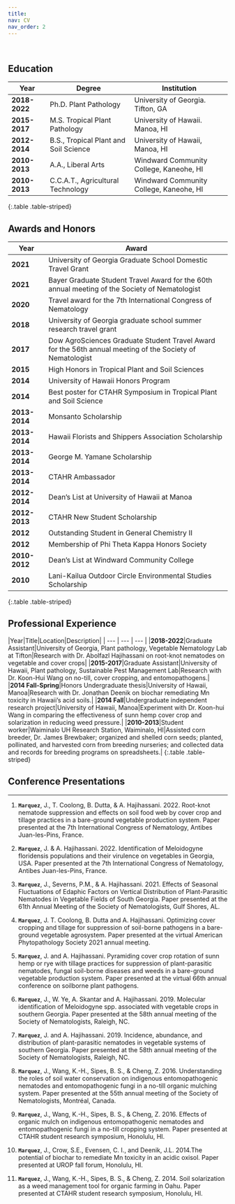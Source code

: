```yaml
---
title:
nav: CV
nav_order: 2
---
```

<br>

## Education

| Year | Degree | Institution |
| --- | --- | --- |
|**2018-2022**| Ph.D. Plant Pathology | University of Georgia. Tifton, GA |
|**2015-2017**| M.S. Tropical Plant Pathology | University of Hawaii. Manoa, HI |
|**2012-2014**| B.S., Tropical Plant and Soil Science | University of Hawaii, Manoa, HI |
|**2010-2013**|A.A., Liberal Arts| Windward Community College, Kaneohe, HI|
|**2010-2013**|C.C.A.T., Agricultural Technology| Windward Community College, Kaneohe, HI|
{:.table .table-striped}
<br>

## Awards and Honors

|Year|Award|
|---|---|
|**2021**|University of Georgia Graduate School Domestic Travel Grant|
|**2021**|Bayer Graduate Student Travel Award for the 60th annual meeting of the Society of Nematologist|
|**2020**|Travel award for the 7th International Congress of Nematology|
|**2018**|University of Georgia graduate school summer research travel grant|
|**2017**|Dow AgroSciences Graduate Student Travel Award for the 56th annual meeting of the Society of Nematologist|
|**2015**|High Honors in Tropical Plant and Soil Sciences|
|**2014**|University of Hawaii Honors Program|
|**2014**|Best poster for CTAHR Symposium in Tropical Plant and Soil Science|
|**2013-2014**|Monsanto Scholarship|
|**2013-2014**|Hawaii Florists and Shippers Association Scholarship|
|**2013-2014**|George M. Yamane Scholarship|
|**2013-2014**|CTAHR Ambassador|
|**2012-2014**|Dean’s List at University of Hawaii at Manoa|
|**2012-2013**|CTAHR New Student Scholarship|
|**2012**|Outstanding Student in General Chemistry II|
|**2012**|Membership of Phi Theta Kappa Honors Society|
|**2010-2012**|Dean’s List at Windward Community College|
|**2010**|Lani-Kailua Outdoor Circle Environmental Studies Scholarship|
{:.table .table-striped}
<br>

## Professional Experience

|Year|Title|Location|Description|
| --- | --- | --- |
|**2018-2022**|Graduate Assistant|University of Georgia, Plant pathology, Vegetable Nematology Lab at Tifton|Research with Dr. Abolfazl Hajihassani on root-knot nematodes on vegetable and cover crops|
|**2015-2017**|Graduate Assistant|University of Hawaii, Plant pathology, Sustainable Pest Management Lab|Research with Dr. Koon-Hui Wang on no-till, cover cropping, and entomopathogens.|
|**2014 Fall-Spring**|Honors Undergraduate thesis|University of Hawaii, Manoa|Research with Dr. Jonathan Deenik on biochar remediating Mn toxicity in Hawaii’s acid soils.|
|**2014 Fall**|Undergraduate independent research project|University of Hawaii, Manoa|Experiment with Dr. Koon-hui Wang in comparing the effectiveness of sunn hemp cover crop and solarization in reducing weed pressure.|
|**2010-2013**|Student worker|Waiminalo UH Research Station, Waiminalo, HI|Assisted corn breeder, Dr. James Brewbaker; organized and shelled corn seeds; planted,   pollinated, and harvested corn from breeding nurseries; and collected data and records for breeding programs on spreadsheets.|
{:.table .table-striped}
<br>

## Conference Presentations
---
1. **`Marquez`**, J., T. Coolong, B. Dutta, & A. Hajihassani. 2022. Root-knot nematode suppression and effects on soil food web by cover crop and tillage practices in a bare-ground vegetable production system. Paper presented at the 7th International Congress of Nematology, Antibes Juan-les-Pins, France.

2. **`Marquez`**, J. & A. Hajihassani. 2022. Identification of Meloidogyne floridensis populations and their virulence on vegetables in Georgia, USA. Paper presented at the 7th International Congress of Nematology, Antibes Juan-les-Pins, France.

3. **`Marquez`**, J., Severns, P.M., & A. Hajihassani. 2021. Effects of Seasonal Fluctuations of Edaphic Factors on Vertical Distribution of Plant-Parasitic Nematodes in Vegetable Fields of South Georgia. Paper presented at the 61th Annual Meeting of the Society of Nematologists, Gulf Shores, AL.

4. **`Marquez`**, J.  T. Coolong, B. Dutta and A. Hajihassani. Optimizing cover cropping and tillage for suppression of soil-borne pathogens in a bare-ground vegetable agrosystem. Paper presented at the virtual American Phytopathology Society 2021 annual meeting.

5. **`Marquez`**, J. and A. Hajihassani. Pyramiding cover crop rotation of sunn hemp or rye with tillage practices for suppression of plant-parasitic nematodes, fungal soil-borne diseases and weeds in a bare-ground vegetable production system. Paper presented at the virtual 66th annual conference on soilborne plant pathogens.

6. **`Marquez`**, J., W. Ye, A. Skantar and A. Hajihassani. 2019. Molecular identification of Meloidogyne spp. associated with vegetable crops in southern Georgia. Paper presented at the 58th annual meeting of the Society of Nematologists, Raleigh, NC.

7. **`Marquez`**, J. and A. Hajihassani. 2019. Incidence, abundance, and distribution of plant-parasitic nematodes in vegetable systems of southern Georgia. Paper presented at the 58th annual meeting of the Society of Nematologists, Raleigh, NC.

8. **`Marquez`**, J., Wang, K.-H., Sipes, B. S., & Cheng, Z. 2016. Understanding the roles of soil water conservation on indigenous entomopathogenic nematodes and entomopathogenic fungi in a no-till organic mulching system. Paper presented at the 55th annual meeting of the Society of Nematologists, Montréal, Canada.

9. **`Marquez`**, J., Wang, K.-H., Sipes, B. S., & Cheng, Z. 2016. Effects of organic mulch on indigenous entomopathogenic nematodes and entomopathogenic fungi in a no-till cropping system. Paper presented at CTAHR student research symposium, Honolulu, HI.

10. **`Marquez`**, J., Crow, S.E., Evensen, C. I., and Deenik, J.L. 2014.The potential of biochar to remediate Mn toxicity in an acidic oxisol. Paper presented at UROP fall forum, Honolulu, HI.

11. **`Marquez`**, J., Wang, K.-H., Sipes, B. S., & Cheng, Z. 2014. Soil solarization as a weed management tool for organic farming in Oahu. Paper presented at CTAHR student research symposium, Honolulu, HI.